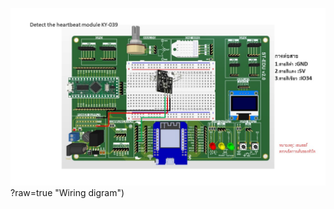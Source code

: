 ![Alt text](https://github.com/summation2009/ST_EDU/blob/main/Examples%20ST-EDU/37%20Sensor%20IN%201/Detect_the_heartbeat_module_KY-039/IMG.jpg)?raw=true "Wiring digram")
